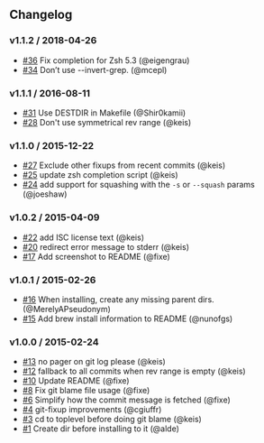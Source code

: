 ## Changelog

### v1.1.2 / 2018-04-26
- [#36](https://github.com/keis/git-fixup/pull/36) Fix completion for Zsh 5.3 (@eigengrau)
- [#34](https://github.com/keis/git-fixup/pull/34) Don’t use --invert-grep. (@mcepl)

### v1.1.1 / 2016-08-11
- [#31](https://github.com/keis/git-fixup/pull/31) Use DESTDIR in Makefile (@Shir0kamii)
- [#28](https://github.com/keis/git-fixup/pull/28) Don't use symmetrical rev range (@keis)

### v1.1.0 / 2015-12-22
- [#27](https://github.com/keis/git-fixup/pull/27) Exclude other fixups from recent commits (@keis)
- [#25](https://github.com/keis/git-fixup/pull/25) update zsh completion script (@keis)
- [#24](https://github.com/keis/git-fixup/pull/24) add support for squashing with the `-s` or `--squash` params (@joeshaw)

### v1.0.2 / 2015-04-09
- [#22](https://github.com/keis/git-fixup/pull/22) add ISC license text (@keis)
- [#20](https://github.com/keis/git-fixup/pull/20) redirect error message to stderr (@keis)
- [#17](https://github.com/keis/git-fixup/pull/17) Add screenshot to README (@fixe)

### v1.0.1 / 2015-02-26
- [#16](https://github.com/keis/git-fixup/pull/16) When installing, create any missing parent dirs. (@MerelyAPseudonym)
- [#15](https://github.com/keis/git-fixup/pull/15) Add brew install information to README (@nunofgs)

### v1.0.0 / 2015-02-24
- [#13](https://github.com/keis/git-fixup/pull/13) no pager on git log please (@keis)
- [#12](https://github.com/keis/git-fixup/pull/12) fallback to all commits when rev range is empty (@keis)
- [#10](https://github.com/keis/git-fixup/pull/10) Update README (@fixe)
- [#8](https://github.com/keis/git-fixup/pull/8) Fix git blame file usage (@fixe)
- [#6](https://github.com/keis/git-fixup/pull/6) Simplify how the commit message is fetched (@fixe)
- [#4](https://github.com/keis/git-fixup/pull/4) git-fixup improvements (@cgiuffr)
- [#3](https://github.com/keis/git-fixup/pull/3) cd to toplevel before doing git blame (@keis)
- [#1](https://github.com/keis/git-fixup/pull/1) Create dir before installing to it (@alde)
